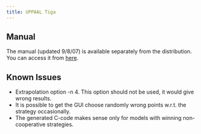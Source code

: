 ```yaml
---
title: UPPAAL Tiga
---
```


## Manual

The manual (updated 9/8/07) is available separately from the distribution. You can access it from [here](manual.pdf).


## Known Issues
  * Extrapolation option -n 4. This option should not be used, it would give wrong results.
  * It is possible to get the GUI choose randomly wrong points w.r.t. the strategy occasionally.
  * The generated C-code makes sense only for models with winning non-cooperative strategies.